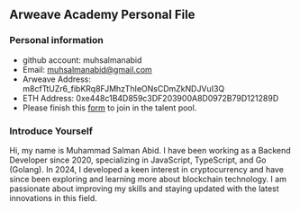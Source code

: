 ## Arweave Academy Personal File

### Personal information

- github account: muhsalmanabid
- Email: muhsalmanabid@gmail.com
- Arweave Address: m8cfTtUZr6_fibKRq8FJMhzThIeONsCDmZkNDJVuI3Q
- ETH Address: 0xe448c1B4D859c3DF203900A8D0972B79D121289D
- Please finish this [form](https://docs.google.com/forms/d/e/1FAIpQLSfWA5fIIcBgmRppm3jNz5vmf9Mai_QMVil-2pO4r7YKn_Zhtw/viewform?usp=sf_link) to join in the talent pool.

### Introduce Yourself

Hi, my name is Muhammad Salman Abid. I have been working as a Backend Developer since 2020, specializing in JavaScript, TypeScript, and Go (Golang). In 2024, I developed a keen interest in cryptocurrency and have since been exploring and learning more about blockchain technology. I am passionate about improving my skills and staying updated with the latest innovations in this field.